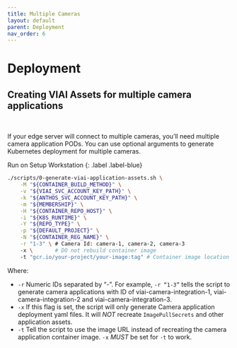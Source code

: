 ```yaml
---
title: Multiple Cameras
layout: default
parent: Deployment
nav_order: 6
---
```

# Deployment

## Creating VIAI Assets for multiple camera applications

<br>

If your edge server will connect to multiple cameras, you’ll need multiple camera application PODs. You can use optional arguments to generate Kubernetes deployment for multiple cameras.

Run on Setup Workstation
{: .label .label-blue}

```bash
./scripts/0-generate-viai-application-assets.sh \
    -M "${CONTAINER_BUILD_METHOD}" \
    -v "${VIAI_SVC_ACCOUNT_KEY_PATH}" \
    -k "${ANTHOS_SVC_ACCOUNT_KEY_PATH}" \
    -m "${MEMBERSHIP}" \
    -H "${CONTAINER_REPO_HOST}" \
    -i "${K8S_RUNTIME}" \
    -Y "${REPO_TYPE}" \
    -p "${DEFAULT_PROJECT}" \
    -N "${CONTAINER_REG_NAME}" \
    -r "1-3" \ # Camera Id: camera-1, camera-2, camera-3
    -x \       # DO not rebuild container image
    -t "gcr.io/your-project/your-image:tag" # Container image location
```

Where:

* `-r` Numeric IDs separated by “-”. For example, `-r “1-3”` tells the script to generate camera applications with ID of viai-camera-integration-1, viai-camera-integration-2 and viai-camera-integration-3.
* `-x` If this flag is set, the script will only generate Camera application deployment yaml files. It will _NOT_ recreate `ImagePullSecrets` and other application assets.
* `-t` Tell the script to use the image URL instead of recreating the camera application container image. `-x` _MUST_ be set for `-t` to work.
